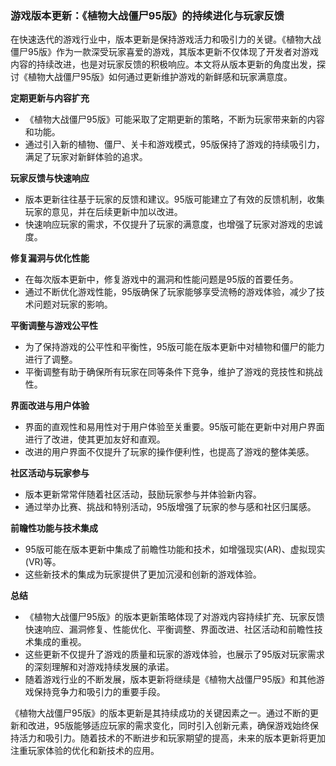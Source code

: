 ### 游戏版本更新：《植物大战僵尸95版》的持续进化与玩家反馈

在快速迭代的游戏行业中，版本更新是保持游戏活力和吸引力的关键。《植物大战僵尸95版》作为一款深受玩家喜爱的游戏，其版本更新不仅体现了开发者对游戏内容的持续改进，也是对玩家反馈的积极响应。本文将从版本更新的角度出发，探讨《植物大战僵尸95版》如何通过更新维护游戏的新鲜感和玩家满意度。

**定期更新与内容扩充**
- 《植物大战僵尸95版》可能采取了定期更新的策略，不断为玩家带来新的内容和功能。
- 通过引入新的植物、僵尸、关卡和游戏模式，95版保持了游戏的持续吸引力，满足了玩家对新鲜体验的追求。

**玩家反馈与快速响应**
- 版本更新往往基于玩家的反馈和建议。95版可能建立了有效的反馈机制，收集玩家的意见，并在后续更新中加以改进。
- 快速响应玩家的需求，不仅提升了玩家的满意度，也增强了玩家对游戏的忠诚度。

**修复漏洞与优化性能**
- 在每次版本更新中，修复游戏中的漏洞和性能问题是95版的首要任务。
- 通过不断优化游戏性能，95版确保了玩家能够享受流畅的游戏体验，减少了技术问题对玩家的影响。

**平衡调整与游戏公平性**
- 为了保持游戏的公平性和平衡性，95版可能在版本更新中对植物和僵尸的能力进行了调整。
- 平衡调整有助于确保所有玩家在同等条件下竞争，维护了游戏的竞技性和挑战性。

**界面改进与用户体验**
- 界面的直观性和易用性对于用户体验至关重要。95版可能在更新中对用户界面进行了改进，使其更加友好和直观。
- 改进的用户界面不仅提升了玩家的操作便利性，也提高了游戏的整体美感。

**社区活动与玩家参与**
- 版本更新常常伴随着社区活动，鼓励玩家参与并体验新内容。
- 通过举办比赛、挑战和特别活动，95版增强了玩家的参与感和社区归属感。

**前瞻性功能与技术集成**
- 95版可能在版本更新中集成了前瞻性功能和技术，如增强现实(AR)、虚拟现实(VR)等。
- 这些新技术的集成为玩家提供了更加沉浸和创新的游戏体验。

**总结**
- 《植物大战僵尸95版》的版本更新策略体现了对游戏内容持续扩充、玩家反馈快速响应、漏洞修复、性能优化、平衡调整、界面改进、社区活动和前瞻性技术集成的重视。
- 这些更新不仅提升了游戏的质量和玩家的游戏体验，也展示了95版对玩家需求的深刻理解和对游戏持续发展的承诺。
- 随着游戏行业的不断发展，版本更新将继续是《植物大战僵尸95版》和其他游戏保持竞争力和吸引力的重要手段。

《植物大战僵尸95版》的版本更新是其持续成功的关键因素之一。通过不断的更新和改进，95版能够适应玩家的需求变化，同时引入创新元素，确保游戏始终保持活力和吸引力。随着技术的不断进步和玩家期望的提高，未来的版本更新将更加注重玩家体验的优化和新技术的应用。